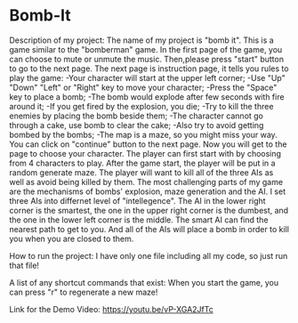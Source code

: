 # Bomb-It
Description of my project:
The name of my project is "bomb it". This is a game similar to the "bomberman" game.
In the first page of the game, you can choose to mute or unmute the music.
Then,please press "start" button to go to the next page.
The next page is instruction page, it tells you rules to play the game:
-Your character will start at the upper left corner;
-Use "Up" "Down" "Left" or "Right" key to move your character;
-Press the "Space" key to place a bomb;
-The bomb would explode after few seconds with fire around it;
-If you get fired by the explosion, you die;
-Try to kill the three enemies by placing the bomb beside them;
-The character cannot go through a cake, use bomb to clear the cake;
-Also try to avoid getting bombed by the bombs;
-The map is a maze, so you might miss your way.
You can click on "continue" button to the next page.
Now you will get to the page to choose your character.
The player can first start with by choosing from 4 characters to play. 
After the game start, the player will be put in a random generate maze. 
The player will want to kill all of the three AIs as well as avoid being killed by them.
The most challenging parts of my game are the mechanisms of bombs' explosion, maze generation and the AI.
I set three AIs into differnet level of "intellegence". The AI in the lower right corner is the smartest, the one in the upper right corner is the dumbest,
and the one in the lower left corner is the middle. The smart AI can find the nearest path to get to you.
And all of the AIs will place a bomb in order to kill you when you are closed to them.


How to run the project:
I have only one file including all my code, so just run that file!

A list of any shortcut commands that exist:
When you start the game, you can press "r" to regenerate a new maze!

Link for the Demo Video: https://youtu.be/vP-XGA2JfTc 
